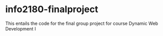# info2180-finalproject
This entails the code for the final group project for course Dynamic Web Development I
